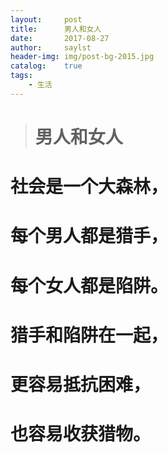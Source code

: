 ```yaml
---
layout:     post                   
title:      男人和女人                       
date:       2017-08-27             
author:     saylst                
header-img: img/post-bg-2015.jpg   
catalog:    true                      
tags:                              
    - 生活
---
```


># 男人和女人

# 社会是一个大森林，

# 每个男人都是猎手，

# 每个女人都是陷阱。

# 猎手和陷阱在一起，

# 更容易抵抗困难，

# 也容易收获猎物。
